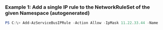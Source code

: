 ### Example 1: Add a single IP rule to the NetworkRuleSet of the given Namespace (autogenerated)
```powershell
PS C:\> Add-AzServiceBusIPRule -Action Allow -IpMask 11.22.33.44 -Name ServiceBus-Namespace1-2389 -ResourceGroupName v-ajnavtest
```

